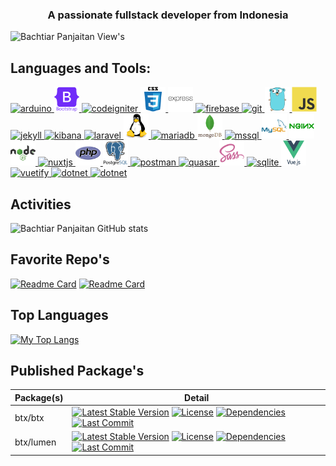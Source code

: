 
<h3 align="center">A passionate fullstack developer from Indonesia</h3>

![Bachtiar Panjaitan View's](https://komarev.com/ghpvc/?username=bachtiarpanjaitan)

## Languages and Tools:
<p align="left"> <a href="https://www.arduino.cc/" target="_blank" rel="noreferrer"> <img src="https://cdn.worldvectorlogo.com/logos/arduino-1.svg" alt="arduino" width="40" height="40"/> </a> <a href="https://getbootstrap.com" target="_blank" rel="noreferrer"> <img src="https://raw.githubusercontent.com/devicons/devicon/master/icons/bootstrap/bootstrap-plain-wordmark.svg" alt="bootstrap" width="40" height="40"/> </a> <a href="https://codeigniter.com" target="_blank" rel="noreferrer"> <img src="https://cdn.worldvectorlogo.com/logos/codeigniter.svg" alt="codeigniter" width="40" height="40"/> </a> <a href="https://www.w3schools.com/css/" target="_blank" rel="noreferrer"> <img src="https://raw.githubusercontent.com/devicons/devicon/master/icons/css3/css3-original-wordmark.svg" alt="css3" width="40" height="40"/> </a> <a href="https://expressjs.com" target="_blank" rel="noreferrer"> <img src="https://raw.githubusercontent.com/devicons/devicon/master/icons/express/express-original-wordmark.svg" alt="express" width="40" height="40"/> </a> <a href="https://firebase.google.com/" target="_blank" rel="noreferrer"> <img src="https://www.vectorlogo.zone/logos/firebase/firebase-icon.svg" alt="firebase" width="40" height="40"/> </a> <a href="https://git-scm.com/" target="_blank" rel="noreferrer"> <img src="https://www.vectorlogo.zone/logos/git-scm/git-scm-icon.svg" alt="git" width="40" height="40"/> </a> <a href="https://golang.org" target="_blank" rel="noreferrer"> <img src="https://raw.githubusercontent.com/devicons/devicon/master/icons/go/go-original.svg" alt="go" width="40" height="40"/> </a> <a href="https://developer.mozilla.org/en-US/docs/Web/JavaScript" target="_blank" rel="noreferrer"> <img src="https://raw.githubusercontent.com/devicons/devicon/master/icons/javascript/javascript-original.svg" alt="javascript" width="40" height="40"/> </a> <a href="https://jekyllrb.com/" target="_blank" rel="noreferrer"> <img src="https://www.vectorlogo.zone/logos/jekyllrb/jekyllrb-icon.svg" alt="jekyll" width="40" height="40"/> </a> <a href="https://www.elastic.co/kibana" target="_blank" rel="noreferrer"> <img src="https://www.vectorlogo.zone/logos/elasticco_kibana/elasticco_kibana-icon.svg" alt="kibana" width="40" height="40"/> </a> <a href="https://laravel.com/" target="_blank" rel="noreferrer"> <img src="https://www.svgrepo.com/show/376332/laravel.svg" alt="laravel" width="40" height="40"/> </a> <a href="https://www.linux.org/" target="_blank" rel="noreferrer"> <img src="https://raw.githubusercontent.com/devicons/devicon/master/icons/linux/linux-original.svg" alt="linux" width="40" height="40"/> </a> <a href="https://mariadb.org/" target="_blank" rel="noreferrer"> <img src="https://www.vectorlogo.zone/logos/mariadb/mariadb-icon.svg" alt="mariadb" width="40" height="40"/> </a> <a href="https://www.mongodb.com/" target="_blank" rel="noreferrer"> <img src="https://raw.githubusercontent.com/devicons/devicon/master/icons/mongodb/mongodb-original-wordmark.svg" alt="mongodb" width="40" height="40"/> </a> <a href="https://www.microsoft.com/en-us/sql-server" target="_blank" rel="noreferrer"> <img src="https://www.svgrepo.com/show/303229/microsoft-sql-server-logo.svg" alt="mssql" width="40" height="40"/> </a> <a href="https://www.mysql.com/" target="_blank" rel="noreferrer"> <img src="https://raw.githubusercontent.com/devicons/devicon/master/icons/mysql/mysql-original-wordmark.svg" alt="mysql" width="40" height="40"/> </a> <a href="https://www.nginx.com" target="_blank" rel="noreferrer"> <img src="https://raw.githubusercontent.com/devicons/devicon/master/icons/nginx/nginx-original.svg" alt="nginx" width="40" height="40"/> </a> <a href="https://nodejs.org" target="_blank" rel="noreferrer"> <img src="https://raw.githubusercontent.com/devicons/devicon/master/icons/nodejs/nodejs-original-wordmark.svg" alt="nodejs" width="40" height="40"/> </a> <a href="https://nuxtjs.org/" target="_blank" rel="noreferrer"> <img src="https://www.vectorlogo.zone/logos/nuxtjs/nuxtjs-icon.svg" alt="nuxtjs" width="40" height="40"/> </a> <a href="https://www.php.net" target="_blank" rel="noreferrer"> <img src="https://raw.githubusercontent.com/devicons/devicon/master/icons/php/php-original.svg" alt="php" width="40" height="40"/> </a> <a href="https://www.postgresql.org" target="_blank" rel="noreferrer"> <img src="https://raw.githubusercontent.com/devicons/devicon/master/icons/postgresql/postgresql-original-wordmark.svg" alt="postgresql" width="40" height="40"/> </a> <a href="https://postman.com" target="_blank" rel="noreferrer"> <img src="https://www.vectorlogo.zone/logos/getpostman/getpostman-icon.svg" alt="postman" width="40" height="40"/> </a> <a href="https://quasar.dev/" target="_blank" rel="noreferrer"> <img src="https://cdn.quasar.dev/logo/svg/quasar-logo.svg" alt="quasar" width="40" height="40"/> </a> <a href="https://sass-lang.com" target="_blank" rel="noreferrer"> <img src="https://raw.githubusercontent.com/devicons/devicon/master/icons/sass/sass-original.svg" alt="sass" width="40" height="40"/> </a> <a href="https://www.sqlite.org/" target="_blank" rel="noreferrer"> <img src="https://www.vectorlogo.zone/logos/sqlite/sqlite-icon.svg" alt="sqlite" width="40" height="40"/> </a> <a href="https://vuejs.org/" target="_blank" rel="noreferrer"> <img src="https://raw.githubusercontent.com/devicons/devicon/master/icons/vuejs/vuejs-original-wordmark.svg" alt="vuejs" width="40" height="40"/> </a> <a href="https://vuetifyjs.com/en/" target="_blank" rel="noreferrer"> <img src="https://bestofjs.org/logos/vuetify.svg" alt="vuetify" width="40" height="40"/> </a>
<a href="#" target="_blank" rel="noreferrer"> <img src="https://www.svgrepo.com/show/376369/dotnet.svg" alt="dotnet" width="40" height="40"/> </a>
<a href="#" target="_blank" rel="noreferrer"> <img src="https://www.svgrepo.com/show/452184/csharp.svg"alt="dotnet" width="40" height="40"/> </a>
 </p>

## Activities
![Bachtiar Panjaitan GitHub stats](https://github-readme-stats.vercel.app/api?username=bachtiarpanjaitan&show_icons=true&theme=vue&card_width=300)
## Favorite Repo's
[![Readme Card](https://github-readme-stats.vercel.app/api/pin/?username=bachtiarpanjaitan&repo=ihandcashier-cs&theme=vue&card_width=300)](https://github.com/bachtiarpanjaitan/ihandcashier-cs)
[![Readme Card](https://github-readme-stats.vercel.app/api/pin/?username=bachtiarpanjaitan&repo=btx&theme=vue)](https://github.com/bachtiarpanjaitan/btx)
## Top Languages
[![My Top Langs](https://github-readme-stats.vercel.app/api/top-langs/?username=bachtiarpanjaitan&layout=compact&theme=vue)](https://github.com/bachtiarpanjaitan/github-readme-stats)
## Published Package's
| Package(s)         | Detail     |
|--------------|-----------|
| btx/btx | <a href="https://packagist.org/packages/btx/btx"><img src="https://img.shields.io/packagist/v/btx/btx?style=flat-square" alt="Latest Stable Version"></a> <a href="https://packagist.org/packages/btx/btx"><img src="https://img.shields.io/packagist/l/btx/btx?style=flat-square" alt="License"></a> <a href="https://packagist.org/packages/btx/btx"><img src="https://img.shields.io/librariesio/github/bachtiarpanjaitan/btx?style=flat-square" alt="Dependencies"></a> <a href="https://github.com/bachtiarpanjaitan/btx"><img src="https://img.shields.io/github/last-commit/bachtiarpanjaitan/btx/main?style=flat-square" alt="Last Commit"></a>|
| btx/lumen | <a href="https://packagist.org/packages/btx/lumen"><img src="https://img.shields.io/packagist/v/btx/lumen?style=flat-square" alt="Latest Stable Version"></a> <a href="https://packagist.org/packages/btx/lumen"><img src="https://img.shields.io/packagist/l/btx/lumen?style=flat-square" alt="License"></a> <a href="https://packagist.org/packages/btx/lumen"><img src="https://img.shields.io/librariesio/github/bachtiarpanjaitan/btx?style=flat-square" alt="Dependencies"></a> <a href="https://github.com/bachtiarpanjaitan/lumen"><img src="https://img.shields.io/github/last-commit/bachtiarpanjaitan/lumen/main?style=flat-square" alt="Last Commit"></a> |

##

<!---
bachtiarpanjaitan/bachtiarpanjaitan is a ✨ special ✨ repository because its `README.md` (this file) appears on your GitHub profile.
You can click the Preview link to take a look at your changes.
--->
